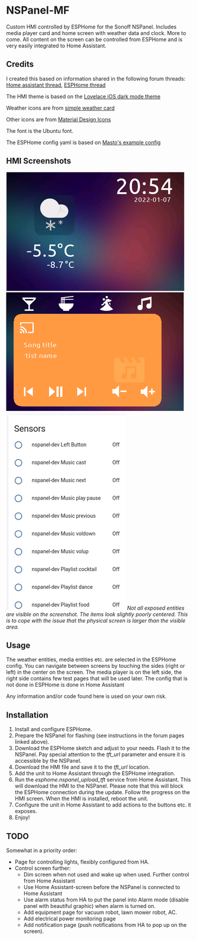 # NSPanel-MF
Custom HMI controlled by ESPHome for the Sonoff NSPanel. Includes media player card and home screen with weather data and clock. More to come.
All content on the screen can be controlled from ESPHome and is very easily integrated to Home Assistant.

## Credits
I created this based on information shared in the following forum threads:
[Home assistant thread](https://community.home-assistant.io/t/sonoff-nspanel-smart-scene-wall-switch-by-itead-coming-soon-on-kickstarter/332962/), 
[ESPHome thread](https://github.com/esphome/feature-requests/issues/1469)

The HMI theme is based on the [Lovelace iOS dark mode theme](https://github.com/basnijholt/lovelace-ios-dark-mode-theme)

Weather icons are from [simple weather card](https://github.com/kalkih/simple-weather-card)

Other icons are from [Material Design Icons](https://materialdesignicons.com/)

The font is the Ubuntu font.

The ESPHome config yaml is based on [Masto's example config](https://github.com/masto/NSPanel-Demo-Files)

## HMI Screenshots
![Home screen](screenshot-home.png)
![Music screen](screenshot-music.png)
![HA Sensors](screenshot-ha-sensors.png)
_Not all exposed entities are visible on the screenshot._ 
_The items look slightly poorly centered. This is to cope with the issue that the physical screen is larger than the visible area._

## Usage
The weather entities, media entities etc. are selected in the ESPHome config. You can navigate between screens by touching the sides (right or left) in the center on the screen. The media player is on the left side, the right side contains few test pages that will be used later.
The config that is not done in ESPHome is done in Home Assistant

Any information and/or code found here is used on your own risk.

## Installation
1. Install and configure ESPHome.
2. Prepare the NSPanel for flashing (see instructions in the forum pages linked above).
3. Download the ESPHome sketch and adjust to your needs. Flash it to the NSPanel. Pay special attention to the _tft_url_ parameter and ensure it is accessible by the NSPanel.
4. Download the HMI file and save it to the _tft_url_ location.
5. Add the unit to Home Assistant through the ESPHome integration.
6. Run the _esphome.nspanel_upload_tft_ service from Home Assistant. This will download the HMI to the NSPanel. Please note that this will block the ESPHome connection during the update. Follow the progress on the HMI screen. When the HMI is installed, reboot the unit.
7. Configure the unit in Home Assistant to add actions to the buttons etc. it exposes.
8. Enjoy!

## TODO
Somewhat in a priority order:
- Page for controlling lights, flexibly configured from HA.
- Control screen further:
  - Dim screen when not used and wake up when used. Further control from Home Assistant
  - Use Home Assistant-screen before the NSPanel is connected to Home Assistant
  - Use alarm status from HA to put the panel into Alarm mode (disable panel with beautiful graphic) when alarm is turned on.
  - Add equipment page for vacuum robot, lawn mower robot, AC.
  - Add electrical power monitoring page
  - Add notification page (push notifications from HA to pop up on the screen).
